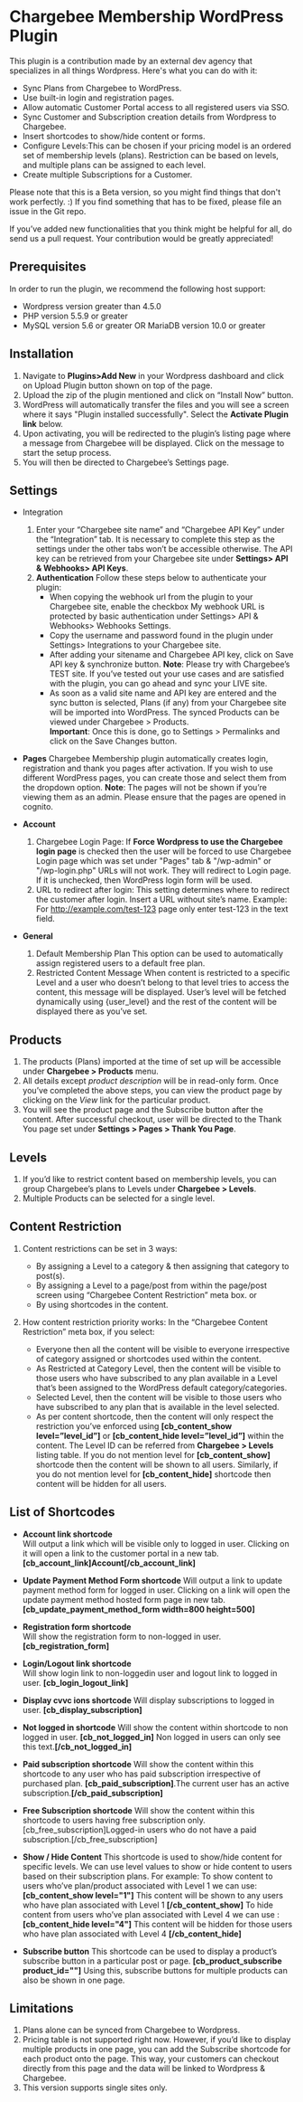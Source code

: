 # Chargebee Membership WordPress Plugin

This plugin is a contribution made by an external dev agency that specializes in all things Wordpress. Here's what you can do with it:

* Sync Plans from Chargebee to WordPress.
* Use built-in login and registration pages.
* Allow automatic Customer Portal access to all registered users via SSO.
* Sync Customer and Subscription creation details from Wordpress to Chargebee.
* Insert shortcodes to show/hide content or forms.
* Configure Levels:This can be chosen if your pricing model is an ordered set of membership levels (plans). Restriction can be based on levels, and multiple plans can be assigned to each level.
* Create multiple Subscriptions for a Customer.

Please note that this is a Beta version, so you might find things that don't work perfectly. :) If you find something that has to be fixed, please file an issue in the Git repo.

If you’ve added new functionalities that you think might be helpful for all, do send us a pull request. Your contribution would be greatly appreciated!

## Prerequisites
In order to run the plugin, we recommend the following host support:
* Wordpress version greater than 4.5.0
* PHP version 5.5.9 or greater
* MySQL version 5.6 or greater OR MariaDB version 10.0 or greater

## Installation
1. Navigate to  **Plugins>Add New** in your Wordpress dashboard and click on Upload Plugin button shown on top of the page. 
2. Upload the zip of the plugin mentioned and click on “Install Now” button.
3. WordPress will automatically transfer the files and you will see a screen where it says "Plugin installed successfully". Select the  **Activate Plugin link** below.
4. Upon activating, you will be redirected to the plugin’s listing page where a message from Chargebee will be displayed. Click on the message to start the setup process.
5. You will then be directed to Chargebee’s Settings page.

## Settings
* Integration
   1. Enter your “Chargebee site name” and “Chargebee API Key” under the “Integration” tab. It is necessary to complete this step as the settings under the other tabs won’t be accessible otherwise. The API key can be retrieved from your Chargebee site under **Settings> API & Webhooks> API Keys**.
  2. **Authentication** Follow these steps below to authenticate your plugin:
      * When copying the webhook url from the plugin to your Chargebee site, enable the checkbox My webhook URL is protected by basic authentication under Settings> API & Webhooks> Webhooks Settings.
      * Copy the username and password found in the plugin under Settings> Integrations to your Chargebee site.
      * After adding your sitename and Chargebee API key, click on Save API key & synchronize button.
      **Note**: Please try with  Chargebee’s TEST site. If you’ve tested out your use cases and are satisfied with the plugin, you can go ahead and sync your LIVE site.
      * As soon as a valid site name and API key are entered and the sync button is selected,  Plans (if any) from your Chargebee site will be imported into WordPress. The synced Products can be viewed under  Chargebee > Products.  
       **Important**: Once this is done, go to Settings > Permalinks and click on the Save Changes button. 
* **Pages**
    Chargebee Membership plugin automatically creates login, registration and thank you pages after activation. If you wish to use different WordPress pages, you can create those and select them from the dropdown option.
**Note**: The pages will not be shown if you’re viewing them as an admin. Please ensure that the pages are opened in cognito.

* **Account**
     1. Chargebee Login Page: 
If **Force Wordpress to use the Chargebee login page** is checked then the user will be forced to use Chargebee Login page which 
was set under "Pages" tab & "/wp-admin" or "/wp-login.php" URLs will not work. They will redirect to Login page. If it is unchecked, then WordPress login form will be used.
    2. URL to redirect after login: 
This setting determines where to redirect the customer after login.  Insert a  URL without site’s name. Example: For
http://example.com/test-123 page only enter test-123 in the text field.

* **General**
   1. Default Membership Plan
This option can be used to automatically assign registered users to a default free plan. 
   2. Restricted Content Message 
When content is restricted to a specific Level and a user who doesn’t belong to that level tries to access the content, this message will be displayed.  User’s level will be fetched dynamically using {user_level} and the rest of the content will be displayed there as you’ve set.

## Products
1. The products (Plans) imported at the time of set up will be accessible under **Chargebee > Products** menu.
2. All  details except *product description* will be in read-only form. Once you’ve completed the above steps, you can view the product page by clicking on the *View* link for the particular product. 
3. You will see the product page and the Subscribe button after the content. After successful checkout, user will be directed to the Thank You page set under **Settings > Pages > Thank You Page**.

## Levels
1. If you’d like to restrict content based on membership levels, you can group Chargebee’s plans to Levels under **Chargebee > Levels**.
2. Multiple Products  can be selected for a single level.

## Content Restriction
1. Content restrictions can be set in 3 ways: 
    * By assigning a Level to a category & then assigning that category to post(s).
    * By assigning a Level to a page/post from within the page/post screen using “Chargebee Content Restriction” meta box. 
     or
    * By using shortcodes in the content.

2. How content restriction priority works:
   In the “Chargebee Content Restriction” meta box, if you select:
   * Everyone then all the content will be visible to everyone irrespective of category assigned or shortcodes used within the content.
   * As Restricted at Category Level,  then the  content will be visible to those users who have subscribed to any plan available in a Level  that’s been assigned to the WordPress default category/categories.
   * Selected Level, then the content will be visible to those users who have subscribed to any plan that is available in the level selected.
   * As per content shortcode, then the content will only respect the restriction you’ve enforced using **[cb_content_show level=”level_id”]** or **[cb_content_hide level=”level_id”]** within the content. The Level ID can be referred from **Chargebee > Levels** listing table. If you do not mention level for **[cb_content_show]** shortcode then the content will be shown to all users. Similarly, if you do not mention level for **[cb_content_hide]** shortcode then content will be hidden for all users. 


## List of Shortcodes

*  **Account link shortcode**  
    Will output a link which will be visible only to logged in user. Clicking on it will open a link to the customer portal in a new tab.
	**[cb_account_link]Account[/cb_account_link]**

* **Update Payment Method Form shortcode** 
    Will output a link to update payment method form for logged in user. Clicking on a link will open the update payment method hosted form page in new tab.
	**[cb_update_payment_method_form width=800 height=500]**

* **Registration form shortcode**  
    Will show the registration form to non-logged in user.
     **[cb_registration_form]**

* **Login/Logout link shortcode**  
    Will show login link to non-loggedin user and logout link to logged in user.
	**[cb_login_logout_link]**

* **Display cvvc ions shortcode** 
    Will display subscriptions to logged in user.
    **[cb_display_subscription]**

* **Not logged in shortcode** 
    Will show the content within shortcode to non logged in user.
	**[cb_not_logged_in]** Non logged in users can only see this text.**[/cb_not_logged_in]**

* **Paid subscription shortcode** 
    Will show the content within this shortcode to any user who has paid subscription irrespective of  purchased plan. 
	**[cb_paid_subscription]**.The current user has an active subscription.**[/cb_paid_subscription]**

* **Free Subscription shortcode** 
    Will show the content within this shortcode to users having free subscription only.
[cb_free_subscription]Logged-in users who do not have a paid subscription.[/cb_free_subscription]

* **Show / Hide Content** 
    This shortcode is used to show/hide content for specific levels. We can use level values to show or hide content to users based on their subscription plans.
    For example: To show content to users who’ve plan/product associated with Level 1 we can use:
**[cb_content_show level="1"]** This content will be shown to any users who have
plan associated with Level 1 **[/cb_content_show]**
To hide content from users who’ve plan associated with Level 4 we can use : 
**[cb_content_hide level="4"]** This content will be hidden for those users who have plan associated with Level 4 **[/cb_content_hide]** 

* **Subscribe button**
    This shortcode can be used to display a product’s subscribe button in a particular post or page. **[cb_product_subscribe   product_id=""]** Using this, subscribe buttons for multiple products can also be shown in one page.

## Limitations
1. Plans alone can be synced from Chargebee to Wordpress. 
2. Pricing table is not supported right now. However, if you’d like to display multiple products in one page, you can add the Subscribe shortcode for each product onto the page. This way, your customers can checkout directly from this page and the data will be linked to Wordpress & Chargebee.
3. This version supports single sites only.
